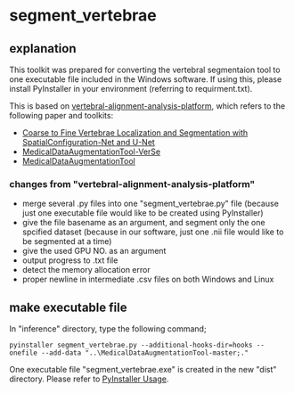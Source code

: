 # segment_vertebrae
## explanation
This toolkit was prepared for converting the vertebral segmentaion tool to one executable file included in the Windows software. If using this, please install PyInstaller in your environment (referring to requirment.txt).

This is based on [vertebral-alignment-analysis-platform](https://github.com/zhuo-cheng/vertebral-alignment-analysis-platform), which refers to the following paper and toolkits:

- [Coarse to Fine Vertebrae Localization and Segmentation with SpatialConfiguration-Net and U-Net](https://cpb-ap-se2.wpmucdn.com/blogs.auckland.ac.nz/dist/1/670/files/2020/06/2020PayerVISAPP.pdf)
- [MedicalDataAugmentationTool-VerSe](https://github.com/christianpayer/MedicalDataAugmentationTool-VerSe/tree/master/verse2019)
- [MedicalDataAugmentationTool](https://github.com/christianpayer/MedicalDataAugmentationTool)


### changes from "vertebral-alignment-analysis-platform"

- merge several .py files into one "segment_vertebrae.py" file (because just one executable file would like to be created using PyInstaller)
- give the file basename as an argument, and segment only the one spcified dataset (because in our software, just one .nii file would like to be segmented at a time)
- give the used GPU NO. as an argument
- output progress to .txt file
- detect the memory allocation error
- proper newline in intermediate .csv files on both Windows and Linux

## make executable file
In "inference" directory, type the following command;

```
pyinstaller segment_vertebrae.py --additional-hooks-dir=hooks --onefile --add-data "..\MedicalDataAugmentationTool-master;."
```

One executable file "segment_vertebrae.exe" is created in the new "dist" directory. Please refer to [PyInstaller Usage](https://pyinstaller.org/en/stable/usage.html).

